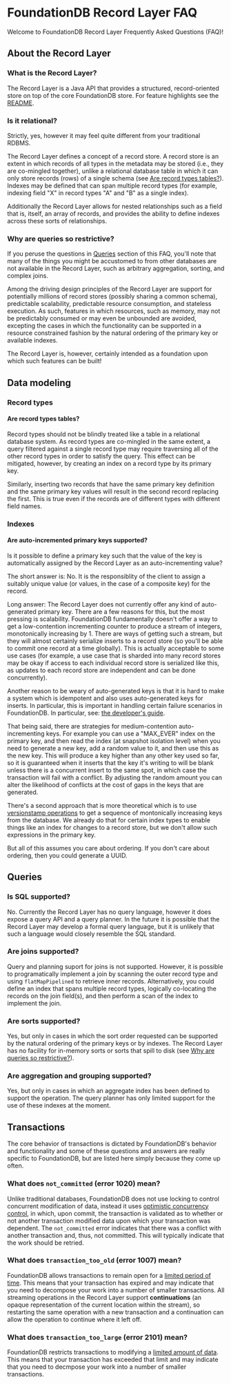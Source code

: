 # FoundationDB Record Layer FAQ

Welcome to FoundationDB Record Layer Frequently Asked Questions (FAQ)! 

## About the Record Layer

### What is the Record Layer?

The Record Layer is a Java API that provides a structured, record-oriented store 
on top of the core FoundationDB store. For feature highlights see the 
[README](../README.md).

### Is it relational? 

Strictly, yes, however it may feel quite different from your traditional
RDBMS.  

The Record Layer defines a concept of a record store. A record store
is an extent in which records of all types in the metadata may be 
stored (i.e., they are co-mingled together), unlike a relational 
database table in which it can only store records (rows) of a single 
schema (see [Are record types tables?](#are-record-types-tables)).  
Indexes may be defined that can span multiple record types (for 
example, indexing field "X" in record types "A" and "B" as a 
single index). 

Additionally the Record Layer allows for nested relationships such
as a field that is, itself, an array of records, and provides the
ability to define indexes across these sorts of relationships.

### Why are queries so restrictive?

If you peruse the questions in [Queries](#queries) section of this FAQ, you'll
note that many of the things you might be accustomed to from other
databases are not available in the Record Layer, such as arbitrary 
aggregation, sorting, and complex joins.

Among the driving design principles of the Record Layer are support for
potentially millions of record stores (possibly sharing a common schema), 
predictable scalability, predictable resource consumption, and stateless 
execution. As such, features in which resources, such as memory, may
not be predictably consumed or may even be unbounded are avoided,
excepting the cases in which the functionality can be supported in a resource 
constrained fashion by the natural ordering of the primary key or 
available indexes.

The Record Layer is, however, certainly intended as a foundation upon which
such features can be built!

## Data modeling

### Record types

#### Are record types tables?

Record types should not be blindly treated like a table in a relational 
database system.  As record types are co-mingled in the same extent,
a query filtered against a single record type may require traversing all of the 
other record types in order to satisfy the query. This effect can 
be mitigated, however, by creating an index on a record type by its
primary key.

Similarly, inserting two records that have the same primary key definition
and the same primary key values will result in the second record replacing
the first. This is true even if the records are of different types with 
different field names.

### Indexes

#### Are auto-incremented primary keys supported?

Is it possible to define a primary key such that the value of the key is 
automatically assigned by the Record Layer as an auto-incrementing value?

The short answer is: No. It is the responsiblity of the client to assign 
a suitably unique value (or values, in the case of a composite key) for the record. 

Long answer: The Record Layer does not currently offer any kind of auto-generated primary key.
There are a few reasons for this, but the most pressing is scalability. 
FoundationDB fundamentally doesn't offer a way to get a low-contention incrementing 
counter to produce a stream of integers, monotonically increasing by 1. There are ways of 
getting such a stream, but they will almost certainly serialize inserts to a record store (so 
you'll be able to commit one record at a time globally). This is actually acceptable to 
some use cases (for example, a use case that is sharded into many record stores may be okay 
if access to each individual record store is serialized like this, as updates to each 
record store are independent and can be done concurrently).

Another reason to be weary of auto-generated keys is that it is hard to make a system 
which is idempotent and also uses auto-generated keys for inserts. In particular, this is important 
in handling certain failure scenarios in FoundationDB. In particular, see: 
[the developer's guide](https://apple.github.io/foundationdb/developer-guide.html#developer-guide-unknown-results).

That being said, there are strategies for medium-contention auto-incrementing keys. For example
you can use a "MAX_EVER" index on the primary key, and then read the index (at snapshot isolation 
level) when you need to generate a new key, add a random value to it, and then use this 
as the new key. This will produce a key higher than any other key used so far, so it is guaranteed 
when it inserts that the key it's writing to will be blank unless there is a concurrent insert 
to the same spot, in which case the transaction will fail with a conflict. By adjusting the random 
amount you can alter the likelihood of conflicts at the cost of gaps in the keys that are
generated.

There's a second approach that is more theoretical which is to use 
[versionstamp operations](https://apple.github.io/foundationdb/api-python.html#fdb.Transaction.set_versionstamped_key) 
to get a sequence of montonically increasing keys from the database. We already do that for certain 
index types to enable things like an index for changes to a record store, but we don't allow such 
expressions in the primary key.

But all of this assumes you care about ordering. If you don't care about ordering, then you 
could generate a UUID. 

## Queries

### Is SQL supported?

No. Currently the Record Layer has no query language, however it does expose a query API 
and a query planner. In the future it is possible that the Record Layer may develop a
formal query language, but it is unlikely that such a language would closely resemble 
the SQL standard.

### Are joins supported?

Query and planning suport for joins is not supported.  However, 
it is possible to programatically implement a join by scanning the outer record type and
using `flatMapPipelined` to retrieve inner records. Alternatively, you could define an
index that spans multiple record types, logically co-locating the records on the join
field(s), and then perform a scan of the index to implement the join. 

### Are sorts supported?

Yes, but only in cases in which the sort order requested can be supported by the
natural ordering of the primary keys or by indexes. The Record Layer has no facility 
for in-memory sorts or sorts that spill to disk (see 
[Why are queries so restrictive?](#why-are-queries-so-restrictive)).

### Are aggregation and grouping supported?

Yes, but only in cases in which an aggregate index has been defined to support
the operation. The query planner has only limited support for the use of these
indexes at the moment.

## Transactions

The core behavior of transactions is dictated by FoundationDB's behavior and functionality
and some of these questions and answers are really specific to FoundationDB, but are 
listed here simply because they come up often.

### What does `not_committed` (error 1020) mean? 

Unlike traditional databases, FoundationDB does not use locking to control concurrent
modification of data, instead it uses [optimistic concurrency control](https://en.wikipedia.org/wiki/Optimistic_concurrency_control),
in which, upon commit, the transaction is validated as to whether or not another transaction
modified data upon which your transaction was dependent.  The `not_committed` error indicates
that there was a conflict with another transaction and, thus, not committed. This will
typically indicate that the work should be retried.

### What does `transaction_too_old` (error 1007) mean?

FoundationDB allows transactions to remain open for a [limited period of time](https://apple.github.io/foundationdb/known-limitations.html#long-running-transactions).
This means that your transaction has expired and may indicate that you need to decompose
your work into a number of smaller transactions. All streaming operations in the Record Layer
support **continuations** (an opaque representation of the current location within the stream),
so restarting the same operation with a new transaction and a continuation can allow the
operation to continue where it left off.

### What does `transaction_too_large` (error 2101) mean?

FoundationDB restricts transactions to modifying a [limited amount of data](https://apple.github.io/foundationdb/known-limitations.html#large-transactions).
This means that your transaction has exceeded that limit and may indicate that you need
to decmpose your work into a number of smaller transactions.
